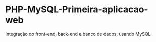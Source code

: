 # PHP-MySQL-Primeira-aplicacao-web
Integração do front-end, back-end e banco de dados, usando MySQL
